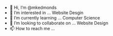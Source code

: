 - 👋 Hi, I’m @mkedmonds
- 👀 I’m interested in ... Website Desgin
- 🌱 I’m currently learning ... Computer Science
- 💞️ I’m looking to collaborate on ... Website Design
- 📫 How to reach me ...

<!---
mkedmonds/mkedmonds is a ✨ special ✨ repository because its `README.md` (this file) appears on your GitHub profile.
You can click the Preview link to take a look at your changes.
--->
